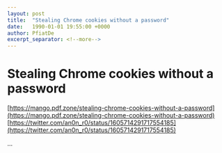 ```yaml
---
layout: post
title:  "Stealing Chrome cookies without a password"
date:   1990-01-01 19:55:00 +0000
author: PfiatDe
excerpt_separator: <!--more-->
---
```


# Stealing Chrome cookies without a password
[https://mango.pdf.zone/stealing-chrome-cookies-without-a-password](https://mango.pdf.zone/stealing-chrome-cookies-without-a-password)
[https://twitter.com/an0n_r0/status/1605714291717554185](https://twitter.com/an0n_r0/status/1605714291717554185)

...
<!--more-->
